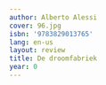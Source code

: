 ```yaml
---
author: Alberto Alessi
cover: 96.jpg
isbn: '9783829013765'
lang: en-us
layout: review
title: De droomfabriek
year: 0
---
```


